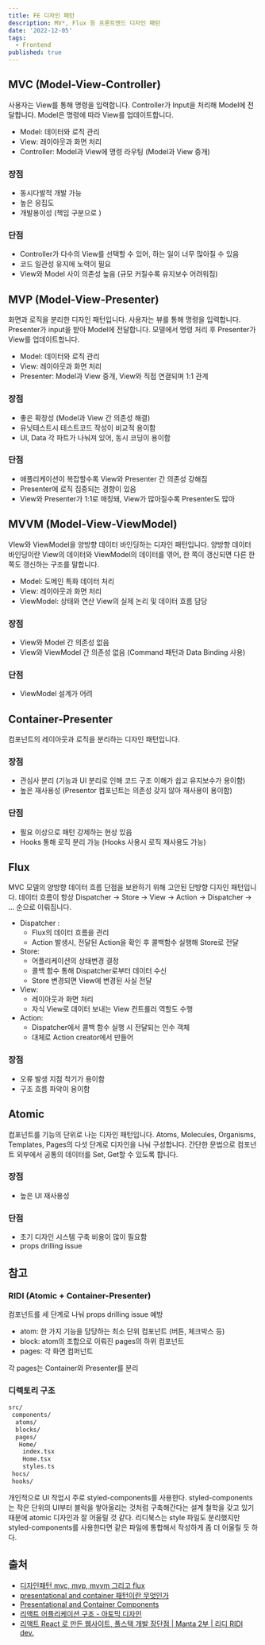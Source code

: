 ```yaml
---
title: FE 디자인 패턴
description: MV*, Flux 등 프론트엔드 디자인 패턴
date: '2022-12-05'
tags:
  - Frontend
published: true
---
```


## MVC (Model-View-Controller)

사용자는 View를 통해 명령을 입력합니다. Controller가 Input을 처리해 Model에 전달합니다. Model은 명령에 따라 View를 업데이트합니다.

- Model: 데이터와 로직 관리
- View: 레이아웃과 화면 처리
- Controller: Model과 View에 명령 라우팅 (Model과 View 중개)

### 장점

- 동시다발적 개발 가능
- 높은 응집도
- 개발용이성 (책임 구분으로 )

### 단점

- Controller가 다수의 View를 선택할 수 있어, 하는 일이 너무 많아질 수 있음
- 코드 일관성 유지에 노력이 필요
- View와 Model 사이 의존성 높음 (규모 커질수록 유지보수 어려워짐)

## MVP (Model-View-Presenter)

화면과 로직을 분리한 디자인 패턴입니다.
사용자는 뷰를 통해 명령을 입력합니다. Presenter가 input을 받아 Model에 전달합니다. 모델에서 명령 처리 후 Presenter가 View를 업데이트합니다.

- Model: 데이터와 로직 관리
- View: 레이아웃과 화면 처리
- Presenter: Model과 View 중개, View와 직접 연결되며 1:1 관계

### 장점

- 좋은 확장성 (Model과 View 간 의존성 해결)
- 유닛테스트시 테스트코드 작성이 비교적 용이함
- UI, Data 각 파트가 나눠져 있어, 동시 코딩이 용이함

### 단점

- 애플리케이션이 복잡할수록 View와 Presenter 간 의존성 강해짐
- Presenter에 로직 집중되는 경향이 있음
- View와 Presenter가 1:1로 매칭돼, View가 많아질수록 Presenter도 많아

## MVVM (Model-View-ViewModel)

VIew와 ViewModel을 양방향 데이터 바인딩하는 디자인 패턴입니다.
양방향 데이터 바인딩이란 View의 데이터와 ViewModel의 데이터를 엮어, 한 쪽이 갱신되면 다른 한쪽도 갱신하는 구조를 말합니다.

- Model: 도메인 특화 데이터 처리
- View: 레이아웃과 화면 처리
- ViewModel: 상태와 연산 View의 실제 논리 및 데이터 흐름 담당

### 장점

- View와 Model 간 의존성 없음
- View와 ViewModel 간 의존성 없음 (Command 패턴과 Data Binding 사용)

### 단점

- ViewModel 설계가 어려

## Container-Presenter

컴포넌트의 레이아웃과 로직을 분리하는 디자인 패턴입니다.

### 장점

- 관심사 분리 (기능과 UI 분리로 인해 코드 구조 이해가 쉽고 유지보수가 용이함)
- 높은 재사용성 (Presentor 컴포넌트는 의존성 갖지 않아 재사용이 용이함)

### 단점

- 필요 이상으로 패턴 강제하는 현상 있음
- Hooks 통해 로직 분리 가능 (Hooks 사용시 로직 재사용도 가능)

## Flux

MVC 모델의 양방향 데이터 흐름 단점을 보완하기 위해 고안된 단방향 디자인 패턴입니다.
데이터 흐름이 항상 Dispatcher → Store → View → Action → Dispatcher → ... 순으로 이뤄집니다.

- Dispatcher :
  - Flux의 데이터 흐름을 관리
  - Action 발생시, 전달된 Action을 확인 후 콜백함수 실행해 Store로 전달
- Store:
  - 어플리케이션의 상태변경 결정
  - 콜백 함수 통해 Dispatcher로부터 데이터 수신
  - Store 변경되면 View에 변경된 사실 전달
- View:
  - 레이아웃과 화면 처리
  - 자식 View로 데이터 보내는 View 컨트롤러 역할도 수행
- Action:
  - Dispatcher에서 콜백 함수 실행 시 전달되는 인수 객체
  - 대체로 Action creator에서 만들어

### 장점

- 오류 발생 지점 착기가 용이함
- 구조 흐름 파악이 용이함

## Atomic

컴포넌트를 기능의 단위로 나눈 디자인 패턴입니다.
Atoms, Molecules, Organisms, Templates, Pages의 다섯 단계로 디자인을 나눠 구성합니다.
간단한 문법으로 컴포넌트 외부에서 공통의 데이터를 Set, Get할 수 있도록 합니다.

### 장점

- 높은 UI 재사용성

### 단점

- 초기 디자인 시스템 구축 비용이 많이 필요함
- props drilling issue

## 참고

### RIDI (Atomic + Container-Presenter)

컴포넌트를 세 단계로 나눠 props drilling issue 예방

- atom: 한 가지 기능을 담당하는 최소 단위 컴포넌트 (버튼, 체크박스 등)
- block: atom의 조합으로 이뤄진 pages의 하위 컴포넌트
- pages: 각 화면 컴퍼넌트

각 pages는 Container와 Presenter를 분리

### 디렉토리 구조

```bash
src/
 components/
  atoms/
  blocks/
  pages/
   Home/
    index.tsx
    Home.tsx
    styles.ts
 hocs/
 hooks/
```

개인적으로 UI 작업시 주로 styled-components를 사용한다.
styled-components는 작은 단위의 UI부터 블럭을 쌓아올리는 것처럼 구축해간다는 설계 철학을 갖고 있기 때문에 atomic 디자인과 잘 어울릴 것 같다.
리디북스는 style 파일도 분리했지만 styled-components를 사용한다면 같은 파일에 통합해서 작성하게 좀 더 어울릴 듯 하다.

## 출처

- [디자인패턴 mvc, mvp, mvvm 그리고 flux](https://velog.io/@pica_pica/%EB%94%94%EC%9E%90%EC%9D%B8%ED%8C%A8%ED%84%B4-mvc-mvp-mvvm-%EA%B7%B8%EB%A6%AC%EA%B3%A0-flux)
- [presentational and container 패턴이란 무엇인가](https://tecoble.techcourse.co.kr/post/2021-04-26-presentational-and-container/)
- [Presentational and Container Components](https://medium.com/@dan_abramov/smart-and-dumb-components-7ca2f9a7c7d0)
- [리액트 어플리케이션 구조 - 아토믹 디자인](https://ui.toast.com/weekly-pick/ko_20200213)
- [리액트 React 로 만든 웹사이트, 풀스택 개발 장단점 | Manta 2부 | 리디 RIDI dev.](https://www.youtube.com/watch?v=exf4enLbVm4)
